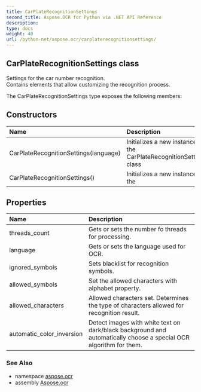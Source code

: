 ```yaml
---
title: CarPlateRecognitionSettings
second_title: Aspose.OCR for Python via .NET API Reference
description: 
type: docs
weight: 40
url: /python-net/aspose.ocr/carplaterecognitionsettings/
---
```


## CarPlateRecognitionSettings class

Settings for the car number recognition.<br/>            Contains elements that allow customizing the recognition process.

The CarPlateRecognitionSettings type exposes the following members:
## Constructors
| Name | Description |
| :- | :- |
|CarPlateRecognitionSettings(language)|Initializes a new instance of the CarPlateRecognitionSettings class|
|CarPlateRecognitionSettings()|Initializes a new instance of the|
## Properties
| Name | Description |
| :- | :- |
|threads_count|Gets or sets the number fo threads for processing.|
|language|Gets or sets the language used for OCR.|
|ignored_symbols|Sets blacklist for recognition symbols.|
|allowed_symbols|Set the allowed characters with alphabet property.|
|allowed_characters|Allowed characters set. Determines the type of characters allowed for recognition result.|
|automatic_color_inversion|Detect images with white text on dark/black background and automatically choose a special OCR algorithm for them.|

### See Also

* namespace [aspose.ocr](/ocr/python-net/aspose.ocr/)
* assembly [Aspose.ocr](/ocr/python-net/)

